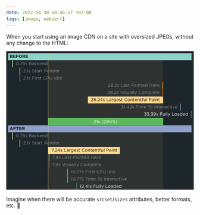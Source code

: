 ```yaml
---
date: 2022-04-30 10:46:57 +02:00
tags: [image, webperf]
---
```


When you start using an image CDN on a site with oversized JPEGs, without any change to the HTML:

![SpeedCurve test showing a 20 seconds gain in Largest Contentful Paint](image-cdn-webp-gain.png)

Imagine when there will be accurate `srcset`/`sizes` attributes, better formats, etc. 🤯
